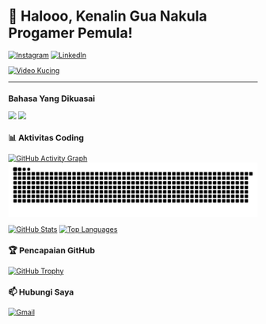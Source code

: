 # 🚀 Halooo, Kenalin Gua Nakula Progamer Pemula! 
[![Instagram](https://img.shields.io/badge/Instagram-@nakulasyafa_-E4405F?style=for-the-badge&logo=instagram)](https://www.instagram.com/nakulasyafa)
[![LinkedIn](https://img.shields.io/badge/LinkedIn-NakulaSaputra-0077B5?style=for-the-badge&logo=linkedin)](https://www.linkedin.com/in/nakula-saputra)

[![Video Kucing](https://media.giphy.com/media/v1.Y2lkPTc5MGI3NjExY2VhYzRjYzUxMjU5ZDA2ZTMxY2YwMjE1ZTAxZDI5N2FmNTM0ZmY4YSZlcD12MV9pbnRlcm5hbF9naWZzX2dpZklkJmN0PWc/JIX9t2j0ZTN9S/giphy.gif)](https://youtu.be/VIDEO_ID_KUCING)

---

### Bahasa Yang Dikuasai
![](https://img.shields.io/badge/Java-%23FFA500?style=flat&logo=java)
![](https://img.shields.io/badge/Python-3.12-%233776BB?logo=python)

### 📊 **Aktivitas Coding**
[![GitHub Activity Graph](https://github-readme-activity-graph.vercel.app/graph?username=Nklasyfa&theme=github-dark&area=true&hide_border=true)](https://github.com/Nklasyfa)
![snake gif](https://github.com/Nklasyfa/Nklasyfa/blob/output/github-snake-dark.svg)


[![GitHub Stats](https://github-readme-stats.vercel.app/api?username=Nklasyfa&show_icons=true&theme=radical)](https://github.com/Nklasyfa)
[![Top Languages](https://github-readme-stats.vercel.app/api/top-langs/?username=Nklasyfa&layout=compact&theme=radical)](https://github.com/Nklasyfa)

### 🏆 **Pencapaian GitHub**
[![GitHub Trophy](https://github-profile-trophy.vercel.app/?username=Nklasyfa&theme=onedark&column=4&margin-w=15)](https://github.com/Nklasyfa)

### 📫 **Hubungi Saya**
[![Gmail](https://img.shields.io/badge/Email-nklasyfa%40gmail.com-D14836?style=flat&logo=gmail)](mailto:nklasyfa@gmail.com)

